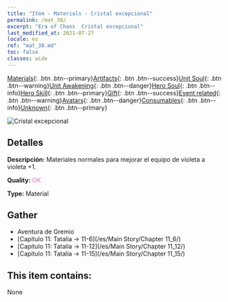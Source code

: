 ```yaml
---
title: "Item - Materials - Cristal excepcional"
permalink: /mat_38/
excerpt: "Era of Chaos  Cristal excepcional"
last_modified_at: 2021-07-27
locale: es
ref: "mat_38.md"
toc: false
classes: wide
---
```

 [Materials](/ItemsES/){: .btn .btn--primary}[Artifacts](/ItemsES/Artifacts/){: .btn .btn--success}[Unit Soul](/ItemsES/UnitSoul/){: .btn .btn--warning}[Unit Awakening](/ItemsES/UnitAwakening/){: .btn .btn--danger}[Hero Soul](/ItemsES/HeroSoul/){: .btn .btn--info}[Hero Skill](/ItemsES/HeroSkill/){: .btn .btn--primary}[Gift](/ItemsES/Gift/){: .btn .btn--success}[Event related](/ItemsES/Events/){: .btn .btn--warning}[Avatars](/ItemsES/Avatars/){: .btn .btn--danger}[Consumables](/ItemsES/Consumables/){: .btn .btn--info}[Unknown](/ItemsES/Unknown/){: .btn .btn--primary}

 ![Cristal excepcional](/images/t/i_cailiao_shuijing2.png)

## Detalles
 **Descripción:** Materiales normales para mejorar el equipo de violeta a violeta +1.

 **Quality:** <span style="color: #DA70D6">OK</span>

 **Type:** Material

## Gather

*    Aventura de Gremio 
*    [Capítulo 11: Tatalia -> 11-6](/es/Main Story/Chapter 11_6/) 
*    [Capítulo 11: Tatalia -> 11-12](/es/Main Story/Chapter 11_12/) 
*    [Capítulo 11: Tatalia -> 11-15](/es/Main Story/Chapter 11_15/) 

## This item contains:

  None

